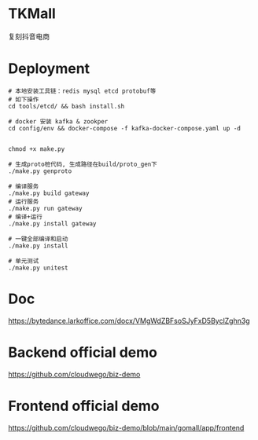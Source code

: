 # TKMall
复刻抖音电商

# Deployment
```
# 本地安装工具链：redis mysql etcd protobuf等
# 如下操作
cd tools/etcd/ && bash install.sh

# docker 安装 kafka & zookper
cd config/env && docker-compose -f kafka-docker-compose.yaml up -d


chmod +x make.py

# 生成proto桩代码, 生成路径在build/proto_gen下
./make.py genproto

# 编译服务
./make.py build gateway
# 运行服务
./make.py run gateway
# 编译+运行
./make.py install gateway

# 一键全部编译和启动
./make.py install

# 单元测试
./make.py unitest
```

# Doc
https://bytedance.larkoffice.com/docx/VMgWdZBFsoSJyFxD5ByclZghn3g

# Backend official demo
https://github.com/cloudwego/biz-demo

# Frontend official demo
https://github.com/cloudwego/biz-demo/blob/main/gomall/app/frontend
